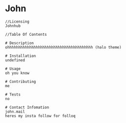 # John
    //Licensing
    Johnhub    
   
    //Table Of Contents

    # Description
    ohhhhhhhhhhhhhhhhhhhhhhhhhhhhhhhhhhhhhhh (halo theme)

    # Installation
    undefined

    # Usage
    oh you know

    # Contributing
    me

    # Tests
    no

    # Contact Infomation
    john.mail     
    heres my insta follow for folloq
